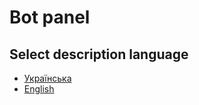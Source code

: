 # Bot panel 

## Select description language

- [Українська](README.ua.md)
- [English](README.en.md)

[//]: # (- [Русский]&#40;README.ru.md&#41;)

